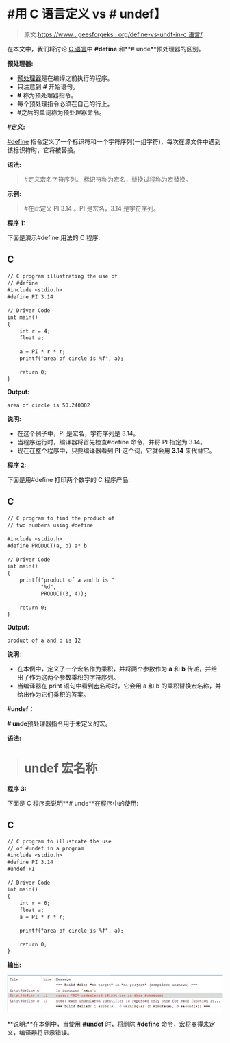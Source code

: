 # #用 C 语言定义 vs # undef】

> 原文:[https://www . geesforgeks . org/define-vs-undf-in-c 语言/](https://www.geeksforgeeks.org/define-vs-undef-in-c-language/)

在本文中，我们将讨论 [C 语言](https://www.geeksforgeeks.org/c-language-set-1-introduction/)中 **#define** 和**# unde**预处理器的区别。

**预处理器:**

*   [预处理器](https://www.geeksforgeeks.org/cc-preprocessors/)是在编译之前执行的程序。
*   只注意到 **#** 开始语句。
*   **#** 称为预处理器指令。
*   每个预处理指令必须在自己的行上。
*   #之后的单词称为预处理器命令。

**#定义:**

[#define](https://www.geeksforgeeks.org/typedef-versus-define-c/) 指令定义了一个标识符和一个字符序列(一组字符)，每次在源文件中遇到该标识符时，它将被替换。

**语法:**

> #定义宏名字符序列。
> 标识符称为宏名，替换过程称为宏替换。

**示例:**

> #在此定义 PI 3.14
> 。PI 是宏名，3.14 是字符序列。

**程序 1:**

下面是演示#define 用法的 C 程序:

## C

```
// C program illustrating the use of
// #define
#include <stdio.h>
#define PI 3.14

// Driver Code
int main()
{
    int r = 4;
    float a;

    a = PI * r * r;
    printf("area of circle is %f", a);

    return 0;
}
```

**Output:**

```
area of circle is 50.240002

```

**说明:**

*   在这个例子中，PI 是宏名，字符序列是 3.14。
*   当程序运行时，编译器将首先检查#define 命令，并将 PI 指定为 3.14。
*   现在在整个程序中，只要编译器看到 **PI** 这个词，它就会用 **3.14** 来代替它。

**程序 2:**

下面是用#define 打印两个数字的 C 程序产品:

## C

```
// C program to find the product of
// two numbers using #define

#include <stdio.h>
#define PRODUCT(a, b) a* b

// Driver Code
int main()
{
    printf("product of a and b is "
           "%d",
           PRODUCT(3, 4));

    return 0;
}
```

**Output:**

```
product of a and b is 12

```

**说明:**

*   在本例中，定义了一个宏名作为乘积，并将两个参数作为 **a** 和 **b** 传递，并给出了作为这两个参数乘积的字符序列。
*   当编译器在 print 语句中看到[宏](https://www.geeksforgeeks.org/macros-and-its-types-in-c-cpp/)名称时，它会用 a 和 b 的乘积替换宏名称，并给出作为它们乘积的答案。

**#undef：**

**# unde**预处理器指令用于未定义的宏。

**语法:**

> # undef 宏名称

**程序 3:**

下面是 C 程序来说明**# unde**在程序中的使用:

## C

```
// C program to illustrate the use
// of #undef in a program
#include <stdio.h>
#define PI 3.14
#undef PI

// Driver Code
int main()
{
    int r = 6;
    float a;
    a = PI * r * r;

    printf("area of circle is %f", a);

    return 0;
}
```

**输出:**

![](img/56ce5f919d4b72e16d4cce3dfb1bb5c7.png)

**说明:**在本例中，当使用 **#undef** 时，将删除 **#define** 命令，宏将变得未定义，编译器将显示错误。